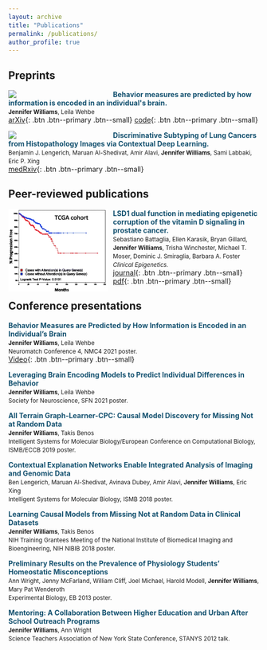 ```yaml
---
layout: archive
title: "Publications"
permalink: /publications/
author_profile: true
---
```


## Preprints
<img align="left" src="/images/individual_fig1.png" width="200" style="margin-right:10px"/> <span style="color:#155270;">**Behavior measures are predicted by how information is encoded in an individual's brain.**</span> <br>
<span style="font-size:smaller">**Jennifer Williams**, Leila Wehbe</span> <br>
[arXiv](https://arxiv.org/abs/2112.06048){: .btn .btn--primary .btn--small} [code](https://github.com/brainML/great-apes){: .btn .btn--primary .btn--small}<br style="clear:both" />
<!--  <p style = "margin-right: 210px; margin-top: 0px;">  *arXiv* <br> -->
<!-- doi: [arXiv:2112.06048](https://arxiv.org/abs/2112.06048) -->
<!-- <p style = "margin-right: 210px;"> -->
<!-- </p>-->

<img align="left" src="/images/cen_fig1.png" width="200" style="margin-right:10px"/> <span style="color:#155270">**Discriminative Subtyping of Lung Cancers from Histopathology Images via Contextual Deep Learning.**</span> <br>
<span style="font-size:smaller">Benjamin J. Lengerich, Maruan Al-Shedivat, Amir Alavi, **Jennifer Williams**, Sami Labbaki, Eric P. Xing</span> <br>
[medRxiv](https://www.medrxiv.org/content/10.1101/2020.06.25.20140053v1){: .btn .btn--primary .btn--small}<br style="clear:both" /> <!-- </p>-->
<!--  *medRxiv* <br>--> <!--, doi: [10.1101/2020.06.25.20140053](https://www.medrxiv.org/content/10.1101/2020.06.25.20140053v1)-->
<!-- <p style = "margin-right: 210px;"> -->

## Peer-reviewed publications
<img align="left" src="/images/lsd1_fig.png" width="200" style="margin-right:10px"/> <span style="color:#155270">**LSD1 dual function in mediating epigenetic corruption of the vitamin D signaling in prostate cancer.**</span> <br>
<span style="font-size:smaller">Sebastiano Battaglia, Ellen Karasik, Bryan Gillard, **Jennifer Williams**, Trisha Winchester, Michael T. Moser, Dominic J. Smiraglia, Barbara A. Foster</span> <br>
<span style="font-size:smaller">*Clinical Epigenetics.*</span> <br>
[journal](https://clinicalepigeneticsjournal.biomedcentral.com/articles/10.1186/s13148-017-0382-y){: .btn .btn--primary .btn--small} [pdf](/files/lsd1_paper.pdf){: .btn .btn--primary .btn--small} <br>

## Conference presentations 
<span style="color:#155270">**Behavior Measures are Predicted by How Information is Encoded in an Individual’s Brain**</span> <br>
<span style="font-size:smaller">**Jennifer Williams**, Leila Wehbe</span> <br>
<span style="font-size:smaller">Neuromatch Conference 4, NMC4 2021 poster.</span> <br>
[Video](https://www.youtube.com/watch?v=rYgsGDcJgGs&t=4s){: .btn .btn--primary .btn--small} 

<span style="color:#155270">**Leveraging Brain Encoding Models to Predict Individual Differences in Behavior**</span> <br>
<span style="font-size:smaller">**Jennifer Williams**, Leila Wehbe</span> <br>
<span style="font-size:smaller">Society for Neuroscience, SFN 2021 poster.</span> <br>

<span style="color:#155270">**All Terrain Graph-Learner-CPC: Causal Model Discovery for Missing Not at Random Data**</span> <br>
<span style="font-size:smaller">**Jennifer Williams**, Takis Benos</span> <br>
<span style="font-size:smaller">Intelligent Systems for Molecular Biology/European Conference on Computational Biology, ISMB/ECCB 2019 poster.</span> <br>

<span style="color:#155270">**Contextual Explanation Networks Enable Integrated Analysis of Imaging and Genomic Data**</span> <br>
<span style="font-size:smaller">Ben Lengerich, Maruan Al-Shedivat, Avinava Dubey, Amir Alavi, **Jennifer Williams**, Eric Xing</span> <br>
<span style="font-size:smaller">Intelligent Systems for Molecular Biology, ISMB 2018 poster.</span> <br>

<span style="color:#155270">**Learning Causal Models from Missing Not at Random Data in Clinical Datasets**</span> <br>
<span style="font-size:smaller">**Jennifer Williams**, Takis Benos </span><br>
<span style="font-size:smaller">NIH Training Grantees Meeting of the National Institute of Biomedical Imaging and Bioengineering, NIH NIBIB 2018 poster.</span> <br>

<span style="color:#155270">**Preliminary Results on the Prevalence of Physiology Students’ Homeostatic Misconceptions**</span> <br>
<span style="font-size:smaller">Ann Wright, Jenny McFarland, William Cliff, Joel Michael, Harold Modell, **Jennifer Williams**, Mary Pat Wenderoth </span> <br>
<span style="font-size:smaller">Experimental Biology, EB 2013 poster. </span><br>

<span style="color:#155270">**Mentoring: A Collaboration Between Higher Education and Urban After School Outreach Programs**</span> <br>
<span style="font-size:smaller">**Jennifer Williams**, Ann Wright</span> <br>
<span style="font-size:smaller">Science Teachers Association of New York State Conference, STANYS 2012 talk. </span>







